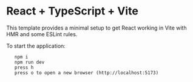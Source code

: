 # React + TypeScript + Vite

This template provides a minimal setup to get React working in Vite with HMR and some ESLint rules.

To start the application:

```
   npm i
   npm run dev
   press h
   press o to open a new browser (http://localhost:5173)
```
